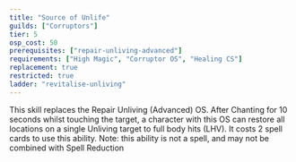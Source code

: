 ```yaml
---
title: "Source of Unlife"
guilds: ["Corruptors"]
tier: 5
osp_cost: 50
prerequisites: ["repair-unliving-advanced"]
requirements: ["High Magic", "Corruptor OS", "Healing CS"]
replacement: true
restricted: true
ladder: "revitalise-unliving"
---
```

This skill replaces the Repair Unliving (Advanced) OS. After Chanting for 10 seconds whilst touching the target, a character with this OS can restore all locations on a single Unliving target to full body hits (LHV). It costs 2 spell cards to use this ability. Note: this ability is not a spell, and may not be combined with Spell Reduction
